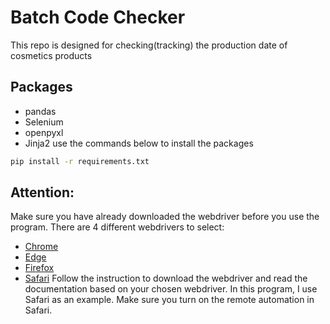 # Batch Code Checker

This repo is designed for checking(tracking) the production date of cosmetics products

## Packages
- pandas
- Selenium
- openpyxl
- Jinja2
use the commands below to install the packages
```bash
pip install -r requirements.txt
```

## Attention:
Make sure you have already downloaded the webdriver before you use the program.
There are 4 different webdrivers to select:
- [Chrome](https://chromedriver.chromium.org/downloads)
- [Edge](https://developer.microsoft.com/en-us/microsoft-edge/tools/webdriver/)
- [Firefox](https://github.com/mozilla/geckodriver/releases)
- [Safari](https://webkit.org/blog/6900/webdriver-support-in-safari-10/)
Follow the instruction to download the webdriver and read the documentation based on your chosen webdriver.
In this program, I use Safari as an example.
Make sure you turn on the remote automation in Safari.
